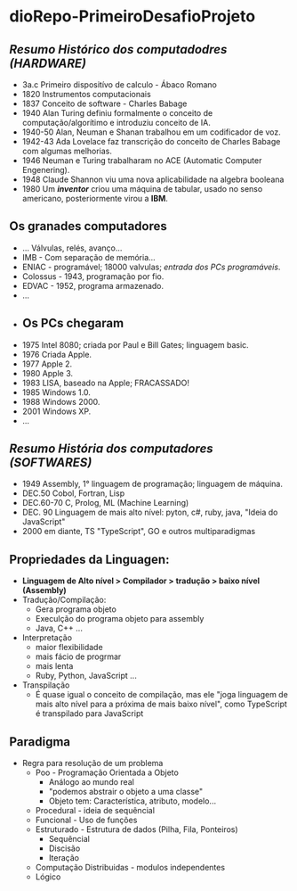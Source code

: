 # **dioRepo-PrimeiroDesafioProjeto**
## ***Resumo Histórico dos computadodres (HARDWARE)***
- 3a.c Primeiro dispositívo de calculo - Ábaco Romano
- 1820 Instrumentos computacionais
- 1837 Conceito de software - Charles Babage
- 1940 Alan Turing definiu formalmente o conceito de computação/algorítimo e introduziu conceito de IA.
- 1940-50 Alan, Neuman e Shanan trabalhou em um codificador de voz.
- 1942-43 Ada Lovelace faz transcrição do conceito de Charles Babage com algumas melhorias.
- 1946 Neuman e Turing trabalharam no ACE (Automatic Computer Engenering).
- 1948 Claude Shannon viu uma nova aplicabilidade na algebra booleana
- 1980 Um ***inventor*** criou uma máquina de tabular, usado no senso americano, posteriormente virou a **IBM**.
## Os granades computadores
- ... Válvulas, relés, avanço...
- IMB - Com separação de memória...
- ENIAC - programável; 18000 valvulas; *entrada dos PCs programáveis*.
- Colossus - 1943, programação por fio.
- EDVAC - 1952, programa armazenado.
- ...
- ## Os PCs chegaram
- 1975 Intel 8080; criada por Paul e Bill Gates; linguagem basic.
- 1976 Criada Apple.
- 1977 Apple 2.
- 1980 Apple 3.
- 1983 LISA, baseado na Apple; FRACASSADO!
- 1985 Windows 1.0.
- 1988 Windows 2000.
- 2001 Windows XP.
- ...
## ***Resumo História dos computadores (SOFTWARES)***
- 1949 Assembly, 1° linguagem de programação; linguagem de máquina.
- DEC.50 Cobol, Fortran, Lisp
- DEC.60-70 C, Prolog, ML (Machine Learning)
- DEC. 90 Linguagem de mais alto nível: pyton, c#, ruby, java, "Ideia do JavaScript"
- 2000 em diante, TS "TypeScript", GO e outros multiparadigmas
##  Propriedades da Linguagen: 
- **Linguagem de Alto nível > Compilador > tradução > baixo nível (Assembly)**
-  Tradução/Compilação:
   -  Gera programa objeto
   -  Execulção do programa objeto para assembly
   -  Java, C++ ...
- Interpretação
  - maior flexibilidade
  - mais fácio de progrmar
  - mais lenta
  - Ruby, Python, JavaScript ...
-  Transpilação
   -  É quase igual o conceito de compilação, mas ele "joga linguagem de mais alto nível para a próxima de mais baixo nível", como TypeScript é transpilado para JavaScript
## Paradigma
 - Regra para resolução de um problema
   - Poo - Programação Orientada a Objeto
     - Análogo ao mundo real
     - "podemos abstrair o objeto a uma classe"
     - Objeto tem: Característica, atributo, modelo...
   - Procedural - ideia de sequêncial
   - Funcional - Uso de funções
   - Estruturado - Estrutura de dados (Pilha, Fila, Ponteiros)
     - Sequêncial
     - Discisão
     - Iteração
   - Computação Distribuidas - modulos independentes
   - Lógico